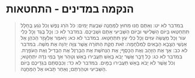 # הנקמה במדינים - התחטאות

> במדבר לא יט: וְאַתֶּם חֲנוּ מִחוּץ לַמַּחֲנֶה שִׁבְעַת יָמִים:  כֹּל הֹרֵג נֶפֶשׁ וְכֹל נֹגֵעַ בֶּחָלָל תִּתְחַטְּאוּ בַּיּוֹם הַשְּׁלִישִׁי וּבַיּוֹם הַשְּׁבִיעִי אַתֶּם וּשְׁבִיכֶם.
> במדבר לא כ: וְכָל בֶּגֶד וְכָל כְּלִי עוֹר וְכָל מַעֲשֵׂה עִזִּים וְכָל כְּלִי עֵץ תִּתְחַטָּאוּ.
> במדבר לא כא: וַיֹּאמֶר אֶלְעָזָר הַכֹּהֵן אֶל אַנְשֵׁי הַצָּבָא הַבָּאִים לַמִּלְחָמָה:  זֹאת חֻקַּת הַתּוֹרָה אֲשֶׁר צִוָּה יְהוָה אֶת מֹשֶׁה.
> במדבר לא כב: אַךְ אֶת הַזָּהָב וְאֶת הַכָּסֶף; אֶת הַנְּחֹשֶׁת אֶת הַבַּרְזֶל אֶת הַבְּדִיל וְאֶת הָעֹפָרֶת.
> במדבר לא כג: כָּל דָּבָר אֲשֶׁר יָבֹא בָאֵשׁ תַּעֲבִירוּ בָאֵשׁ וְטָהֵר אַךְ בְּמֵי נִדָּה יִתְחַטָּא; וְכֹל אֲשֶׁר לֹא יָבֹא בָּאֵשׁ תַּעֲבִירוּ בַמָּיִם.
> במדבר לא כד: וְכִבַּסְתֶּם בִּגְדֵיכֶם בַּיּוֹם הַשְּׁבִיעִי וּטְהַרְתֶּם; וְאַחַר תָּבֹאוּ אֶל הַמַּחֲנֶה. 
 

